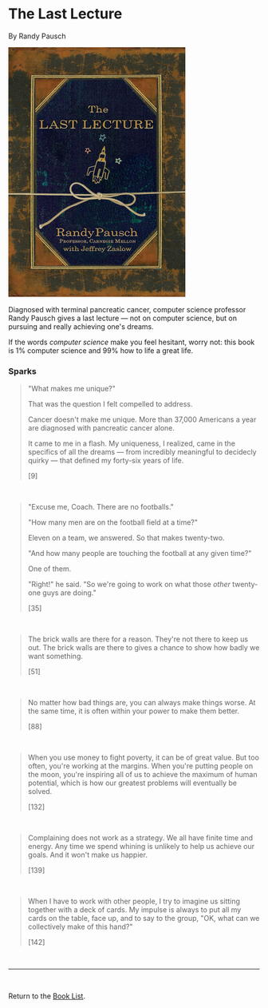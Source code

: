 # The Last Lecture

By Randy Pausch

![Cover Image](the_last_lecture__randy_pausch.png)

Diagnosed with terminal pancreatic cancer, computer science professor Randy Pausch gives a last lecture — not on computer science, but on pursuing and really achieving one's dreams.

If the words *computer science* make you feel hesitant, worry not: this book is 1% computer science and 99% how to life a great life.

### Sparks

> "What makes me unique?"
>
> That was the question I felt compelled to address.
>
> Cancer doesn't make me unique. More than 37,000 Americans a year are diagnosed with pancreatic cancer alone.
>
> It came to me in a flash. My uniqueness, I realized, came in the specifics of all the dreams — from incredibly meaningful to decidecly quirky — that defined my forty-six years of life.
>
> [9]

<br/>

> "Excuse me, Coach. There are no footballs."
>
> "How many men are on the football field at a time?"
>
> Eleven on a team, we answered. So that makes twenty-two.
>
> "And how many people are touching the football at any given time?"
>
> One of them.
>
> "Right!" he said. "So we're going to work on what those *other* twenty-one guys are doing."
>
> [35]

<br/>

> The brick walls are there for a reason. They're not there to keep us out. The brick walls are there to gives a chance to show how badly we want something.
>
> [51]

<br/>

> No matter how bad things are, you can always make things worse. At the same time, it is often within your power to make them better.
>
> [88]

<br/>

> When you use money to fight poverty, it can be of great value. But too often, you're working at the margins. When you're putting people on the moon, you're inspiring all of us to achieve the maximum of human potential, which is how our greatest problems will eventually be solved.
>
> [132]

<br/>

> Complaining does not work as a strategy. We all have finite time and energy. Any time we spend whining is unlikely to help us achieve our goals. And it won't make us happier.
>
> [139]

<br/>

> When I have to work with other people, I try to imagine us sitting together with a deck of cards. My impulse is always to put all my cards on the table, face up, and to say to the group, "OK, what can we collectively make of this hand?"
>
> [142]

<br/>

---

<br/>

Return to the [Book List](Readme.md).
